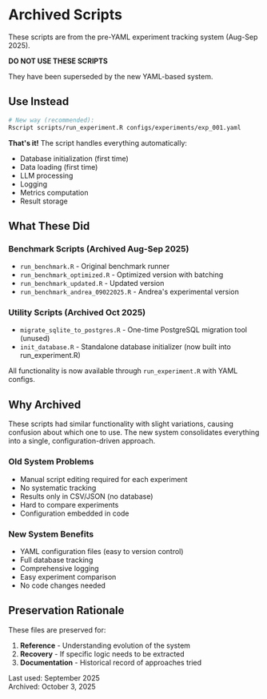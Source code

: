 # Archived Scripts

These scripts are from the pre-YAML experiment tracking system (Aug-Sep 2025).

**DO NOT USE THESE SCRIPTS**

They have been superseded by the new YAML-based system.

## Use Instead

```bash
# New way (recommended):
Rscript scripts/run_experiment.R configs/experiments/exp_001.yaml
```

**That's it!** The script handles everything automatically:
- Database initialization (first time)
- Data loading (first time)
- LLM processing
- Logging
- Metrics computation
- Result storage

## What These Did

### Benchmark Scripts (Archived Aug-Sep 2025)
- `run_benchmark.R` - Original benchmark runner
- `run_benchmark_optimized.R` - Optimized version with batching
- `run_benchmark_updated.R` - Updated version
- `run_benchmark_andrea_09022025.R` - Andrea's experimental version

### Utility Scripts (Archived Oct 2025)
- `migrate_sqlite_to_postgres.R` - One-time PostgreSQL migration tool (unused)
- `init_database.R` - Standalone database initializer (now built into run_experiment.R)

All functionality is now available through `run_experiment.R` with YAML configs.

## Why Archived

These scripts had similar functionality with slight variations, causing confusion about which one to use. The new system consolidates everything into a single, configuration-driven approach.

### Old System Problems
- Manual script editing required for each experiment
- No systematic tracking
- Results only in CSV/JSON (no database)
- Hard to compare experiments
- Configuration embedded in code

### New System Benefits
- YAML configuration files (easy to version control)
- Full database tracking
- Comprehensive logging
- Easy experiment comparison
- No code changes needed

## Preservation Rationale

These files are preserved for:
1. **Reference** - Understanding evolution of the system
2. **Recovery** - If specific logic needs to be extracted
3. **Documentation** - Historical record of approaches tried

Last used: September 2025  
Archived: October 3, 2025
